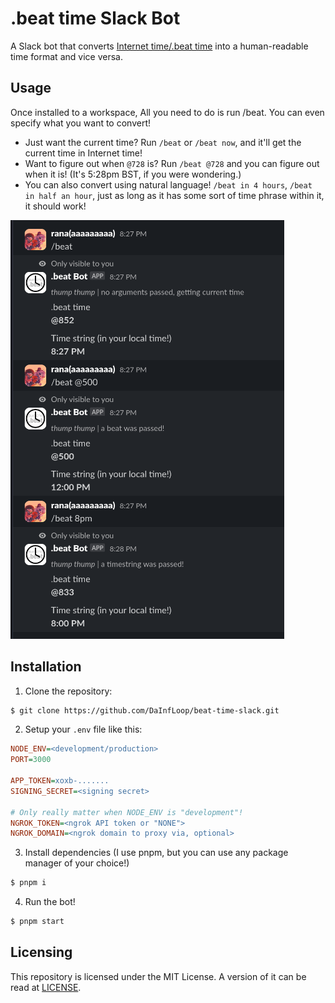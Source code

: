# .beat time Slack Bot
A Slack bot that converts [Internet time/.beat time](https://en.wikipedia.org/wiki/Swatch_Internet_Time) into a human-readable time format and vice versa.

## Usage
Once installed to a workspace, All you need to do is run /beat. You can even specify what you want to convert!
- Just want the current time? Run `/beat` or `/beat now`, and it'll get the current time in Internet time!
- Want to figure out when `@728` is? Run `/beat @728` and you can figure out when it is! (It's 5:28pm BST, if you were wondering.)
- You can also convert using natural language! `/beat in 4 hours`, `/beat in half an hour`, just as long as it has some sort of time phrase within it, it should work!

![Preview of bot in usage](.github/usage-preview.png)

## Installation
1. Clone the repository:
```bash
$ git clone https://github.com/DaInfLoop/beat-time-slack.git
```

2. Setup your `.env` file like this:
```ini
NODE_ENV=<development/production>
PORT=3000

APP_TOKEN=xoxb-.......
SIGNING_SECRET=<signing secret>

# Only really matter when NODE_ENV is "development"!
NGROK_TOKEN=<ngrok API token or "NONE">
NGROK_DOMAIN=<ngrok domain to proxy via, optional>
```

3. Install dependencies (I use pnpm, but you can use any package manager of your choice!)
```bash
$ pnpm i
```

4. Run the bot!
```bash
$ pnpm start
```

## Licensing
This repository is licensed under the MIT License. A version of it can be read at [LICENSE](/LICENSE).